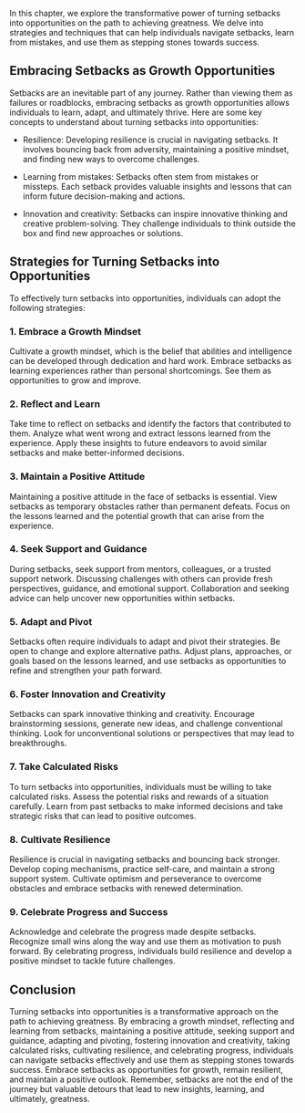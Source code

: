 
In this chapter, we explore the transformative power of turning setbacks into opportunities on the path to achieving greatness. We delve into strategies and techniques that can help individuals navigate setbacks, learn from mistakes, and use them as stepping stones towards success.

Embracing Setbacks as Growth Opportunities
------------------------------------------

Setbacks are an inevitable part of any journey. Rather than viewing them as failures or roadblocks, embracing setbacks as growth opportunities allows individuals to learn, adapt, and ultimately thrive. Here are some key concepts to understand about turning setbacks into opportunities:

* Resilience: Developing resilience is crucial in navigating setbacks. It involves bouncing back from adversity, maintaining a positive mindset, and finding new ways to overcome challenges.

* Learning from mistakes: Setbacks often stem from mistakes or missteps. Each setback provides valuable insights and lessons that can inform future decision-making and actions.

* Innovation and creativity: Setbacks can inspire innovative thinking and creative problem-solving. They challenge individuals to think outside the box and find new approaches or solutions.

Strategies for Turning Setbacks into Opportunities
--------------------------------------------------

To effectively turn setbacks into opportunities, individuals can adopt the following strategies:

### 1. Embrace a Growth Mindset

Cultivate a growth mindset, which is the belief that abilities and intelligence can be developed through dedication and hard work. Embrace setbacks as learning experiences rather than personal shortcomings. See them as opportunities to grow and improve.

### 2. Reflect and Learn

Take time to reflect on setbacks and identify the factors that contributed to them. Analyze what went wrong and extract lessons learned from the experience. Apply these insights to future endeavors to avoid similar setbacks and make better-informed decisions.

### 3. Maintain a Positive Attitude

Maintaining a positive attitude in the face of setbacks is essential. View setbacks as temporary obstacles rather than permanent defeats. Focus on the lessons learned and the potential growth that can arise from the experience.

### 4. Seek Support and Guidance

During setbacks, seek support from mentors, colleagues, or a trusted support network. Discussing challenges with others can provide fresh perspectives, guidance, and emotional support. Collaboration and seeking advice can help uncover new opportunities within setbacks.

### 5. Adapt and Pivot

Setbacks often require individuals to adapt and pivot their strategies. Be open to change and explore alternative paths. Adjust plans, approaches, or goals based on the lessons learned, and use setbacks as opportunities to refine and strengthen your path forward.

### 6. Foster Innovation and Creativity

Setbacks can spark innovative thinking and creativity. Encourage brainstorming sessions, generate new ideas, and challenge conventional thinking. Look for unconventional solutions or perspectives that may lead to breakthroughs.

### 7. Take Calculated Risks

To turn setbacks into opportunities, individuals must be willing to take calculated risks. Assess the potential risks and rewards of a situation carefully. Learn from past setbacks to make informed decisions and take strategic risks that can lead to positive outcomes.

### 8. Cultivate Resilience

Resilience is crucial in navigating setbacks and bouncing back stronger. Develop coping mechanisms, practice self-care, and maintain a strong support system. Cultivate optimism and perseverance to overcome obstacles and embrace setbacks with renewed determination.

### 9. Celebrate Progress and Success

Acknowledge and celebrate the progress made despite setbacks. Recognize small wins along the way and use them as motivation to push forward. By celebrating progress, individuals build resilience and develop a positive mindset to tackle future challenges.

Conclusion
----------

Turning setbacks into opportunities is a transformative approach on the path to achieving greatness. By embracing a growth mindset, reflecting and learning from setbacks, maintaining a positive attitude, seeking support and guidance, adapting and pivoting, fostering innovation and creativity, taking calculated risks, cultivating resilience, and celebrating progress, individuals can navigate setbacks effectively and use them as stepping stones towards success. Embrace setbacks as opportunities for growth, remain resilient, and maintain a positive outlook. Remember, setbacks are not the end of the journey but valuable detours that lead to new insights, learning, and ultimately, greatness.
